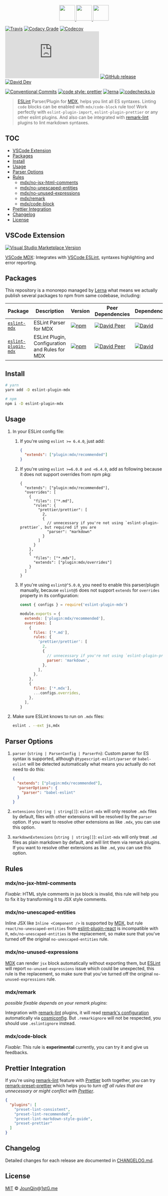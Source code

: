 <p align="center">
  <a href="https://eslint.org">
    <img src="https://eslint.org/assets/img/logo.svg" height="50">
  </a>
  <a href="#readme">
    <img src="https://rx-ts.github.io/assets/heart.svg" height="50">
  </a>
  <a href="https://github.com/mdx-js/mdx">
    <img src="https://mdx-logo.now.sh"  height="50">
  </a>
</p>

[![Travis](https://img.shields.io/travis/com/mdx-js/eslint-mdx.svg)](https://travis-ci.com/mdx-js/eslint-mdx)
[![Codacy Grade](https://img.shields.io/codacy/grade/4ea8225261c04837995a858676caae4b)](https://www.codacy.com/app/JounQin/eslint-mdx)
[![Codecov](https://img.shields.io/codecov/c/gh/mdx-js/eslint-mdx)](https://codecov.io/gh/mdx-js/eslint-mdx)
[![type-coverage](https://img.shields.io/badge/dynamic/json.svg?label=type-coverage&prefix=%E2%89%A5&suffix=%&query=$.typeCoverage.atLeast&uri=https%3A%2F%2Fraw.githubusercontent.com%2Fmdx-js%2Feslint-mdx%2Fmaster%2Fpackage.json)](https://github.com/plantain-00/type-coverage)
[![GitHub release](https://img.shields.io/github/release/mdx-js/eslint-mdx)](https://github.com/mdx-js/eslint-mdx/releases)
[![David Dev](https://img.shields.io/david/dev/mdx-js/eslint-mdx.svg)](https://david-dm.org/mdx-js/eslint-mdx?type=dev)

[![Conventional Commits](https://img.shields.io/badge/conventional%20commits-1.0.0-yellow.svg)](https://conventionalcommits.org)
[![code style: prettier](https://img.shields.io/badge/code_style-prettier-ff69b4.svg)](https://github.com/prettier/prettier)
[![lerna](https://img.shields.io/badge/maintained%20with-lerna-cc00ff.svg)](https://lerna.js.org)
[![codechecks.io](https://raw.githubusercontent.com/codechecks/docs/master/images/badges/badge-default.svg?sanitize=true)](https://codechecks.io)

> [ESLint][] Parser/Plugin for [MDX][], helps you lint all ES syntaxes.
> Linting `code` blocks can be enabled with `mdx/code-block` rule too!
> Work perfectly with `eslint-plugin-import`, `eslint-plugin-prettier` or any other eslint plugins.
> And also can be integrated with [remark-lint][] plugins to lint markdown syntaxes.

## TOC <!-- omit in toc -->

- [VSCode Extension](#vscode-extension)
- [Packages](#packages)
- [Install](#install)
- [Usage](#usage)
- [Parser Options](#parser-options)
- [Rules](#rules)
  - [mdx/no-jsx-html-comments](#mdxno-jsx-html-comments)
  - [mdx/no-unescaped-entities](#mdxno-unescaped-entities)
  - [mdx/no-unused-expressions](#mdxno-unused-expressions)
  - [mdx/remark](#mdxremark)
  - [mdx/code-block](#mdxcode-block)
- [Prettier Integration](#prettier-integration)
- [Changelog](#changelog)
- [License](#license)

## VSCode Extension

[![Visual Studio Marketplace Version](https://img.shields.io/visual-studio-marketplace/v/JounQin.vscode-mdx)](https://marketplace.visualstudio.com/items?itemName=JounQin.vscode-mdx)

[VSCode MDX][]\: Integrates with [VSCode ESLint][], syntaxes highlighting and error reporting.

## Packages

This repository is a monorepo managed by [Lerna][] what means we actually publish several packages to npm from same codebase, including:

| Package                                            | Description                                    | Version                                                                                                       | Peer Dependencies                                                                                                                                                                          | Dependencies                                                                                                                                                           |
| -------------------------------------------------- | ---------------------------------------------- | ------------------------------------------------------------------------------------------------------------- | ------------------------------------------------------------------------------------------------------------------------------------------------------------------------------------------ | ---------------------------------------------------------------------------------------------------------------------------------------------------------------------- |
| [`eslint-mdx`](/packages/eslint-mdx)               | ESLint Parser for MDX                          | [![npm](https://img.shields.io/npm/v/eslint-mdx.svg)](https://www.npmjs.com/package/eslint-mdx)               | [![David Peer](https://img.shields.io/david/peer/mdx-js/eslint-mdx.svg?path=packages/eslint-mdx)](https://david-dm.org/mdx-js/eslint-mdx?path=packages/eslint-mdx&type=peer)               | [![David](https://img.shields.io/david/mdx-js/eslint-mdx.svg?path=packages/eslint-mdx)](https://david-dm.org/mdx-js/eslint-mdx?path=packages/eslint-mdx)               |
| [`eslint-plugin-mdx`](/packages/eslint-plugin-mdx) | ESLint Plugin, Configuration and Rules for MDX | [![npm](https://img.shields.io/npm/v/eslint-plugin-mdx.svg)](https://www.npmjs.com/package/eslint-plugin-mdx) | [![David Peer](https://img.shields.io/david/peer/mdx-js/eslint-mdx.svg?path=packages/eslint-plugin-mdx)](https://david-dm.org/mdx-js/eslint-mdx?path=packages/eslint-plugin-mdx&type=peer) | [![David](https://img.shields.io/david/mdx-js/eslint-mdx.svg?path=packages/eslint-plugin-mdx)](https://david-dm.org/mdx-js/eslint-mdx?path=packages/eslint-plugin-mdx) |

## Install

```sh
# yarn
yarn add -D eslint-plugin-mdx

# npm
npm i -D eslint-plugin-mdx
```

## Usage

1. In your ESLint config file:

   1. If you're using `eslint >= 6.4.0`, just add:

      ```json
      {
        "extends": ["plugin:mdx/recommended"]
      }
      ```

   2. If you're using `eslint >=6.0.0 and <6.4.0`, add as following because it does not support overrides from npm pkg:

      ```jsonc
      {
        "extends": ["plugin:mdx/recommended"],
        "overrides": [
          {
            "files": ["*.md"],
            "rules": {
              "prettier/prettier": [
                2,
                {
                  // unnecessary if you're not using `eslint-plugin-prettier`, but required if you are
                  "parser": "markdown"
                }
              ]
            }
          },
          {
            "files": ["*.mdx"],
            "extends": ["plugin:mdx/overrides"]
          }
        ]
      }
      ```

   3. If you're using `eslint@^5.0.0`, you need to enable this parser/plugin manually, because `eslint@5` does not support `extends` for `overrides` property in its configuration:

      ```js
      const { configs } = require('eslint-plugin-mdx')

      module.exports = {
        extends: ['plugin:mdx/recommended'],
        overrides: [
          {
            files: ['*.md'],
            rules: {
              'prettier/prettier': [
                2,
                {
                  // unnecessary if you're not using `eslint-plugin-prettier`, but required if you are
                  parser: 'markdown',
                },
              ],
            },
          },
          {
            files: ['*.mdx'],
            ...configs.overrides,
          },
        ],
      }
      ```

2. Make sure ESLint knows to run on `.mdx` files:

   ```sh
   eslint . --ext js,mdx
   ```

## Parser Options

1. `parser` (`string | ParserConfig | ParserFn`): Custom parser for ES syntax is supported, although `@typescript-eslint/parser` or `babel-eslint` will be detected automatically what means you actually do not need to do this:

   ```json
   {
     "extends": ["plugin:mdx/recommended"],
     "parserOptions": {
       "parser": "babel-eslint"
     }
   }
   ```

2. `extensions` (`string | string[]`): `eslint-mdx` will only resolve `.mdx` files by default, files with other extensions will be resolved by the `parser` option. If you want to resolve other extensions as like `.mdx`, you can use this option.

3. `markdownExtensions` (`string | string[]`): `eslint-mdx` will only treat `.md` files as plain markdown by default, and will lint them via remark plugins. If you want to resolve other extensions as like `.md`, you can use this option.

## Rules

### mdx/no-jsx-html-comments

_Fixable_: HTML style comments in jsx block is invalid, this rule will help you to fix it by transforming it to JSX style comments.

### mdx/no-unescaped-entities

Inline JSX like `Inline <Component />` is supported by [MDX][], but rule `react/no-unescaped-entities` from [eslint-plugin-react][] is incompatible with it, `mdx/no-unescaped-entities` is the replacement, so make sure that you've turned off the original `no-unescaped-entities` rule.

### mdx/no-unused-expressions

[MDX][] can render `jsx` block automatically without exporting them, but [ESLint][] will report `no-unused-expressions` issue which could be unexpected, this rule is the replacement, so make sure that you've turned off the original `no-unused-expressions` rule.

### mdx/remark

_possible fixable depends on your remark plugins_:

Integration with [remark-lint][] plugins, it will read [remark's configuration](https://github.com/remarkjs/remark/tree/master/packages/remark-cli#remark-cli) automatically via [cosmiconfig][]. But `.remarkignore` will not be respected, you should use `.eslintignore` instead.

### mdx/code-block

_Fixable_: This rule is **experimental** currently, you can try it and give us feedbacks.

## Prettier Integration

If you're using [remark-lint][] feature with [Prettier][] both together, you can try [remark-preset-prettier][] which helps you to _turn off all rules that are unnecessary or might conflict with [Prettier][]_.

```json
{
  "plugins": [
    "preset-lint-consistent",
    "preset-lint-recommended",
    "preset-lint-markdown-style-guide",
    "preset-prettier"
  ]
}
```

## Changelog

Detailed changes for each release are documented in [CHANGELOG.md](./CHANGELOG.md).

## License

[MIT][] © [JounQin][]@[1stG.me][]

[1stg.me]: https://www.1stg.me
[cosmiconfig]: https://github.com/davidtheclark/cosmiconfig
[eslint]: https://eslint.org
[eslint-plugin-react]: https://github.com/yannickcr/eslint-plugin-react
[jounqin]: https://GitHub.com/JounQin
[lerna]: https://github.com/lerna/lerna
[mdx]: https://github.com/mdx-js/mdx
[mit]: http://opensource.org/licenses/MIT
[prettier]: https://prettier.io
[remark-lint]: https://github.com/remarkjs/remark-lint
[remark-preset-prettier]: https://github.com/JounQin/remark-preset-prettier
[vscode eslint]: https://marketplace.visualstudio.com/items?itemName=dbaeumer.vscode-eslint
[vscode mdx]: https://github.com/mdx-js/vscode-mdx
